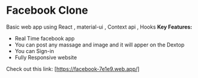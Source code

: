 # Facebook Clone

Basic web app using React , material-ui , Context api , Hooks 
**Key Features:**
   * Real Time facebook app 
   * You can post any massage and image and it will apper on the Dextop
   * You can Sign-in
   * Fully Responsive website 

Check out this link: [https://facebook-7e1e9.web.app/]



